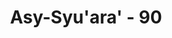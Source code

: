 ---
title: "Asy-Syu'ara' - 90"
no: 90
arabic_no: ٩٠
ayah: وَاُزْلِفَتِ الْجَنَّةُ لِلْمُتَّقِيْنَ ۙ 
translation: "dan surga didekatkan kepada orang-orang yang bertakwa,"
tafsir: "Surga itu didekatkan sedemikian rupa kepada orang-orang yang bertakwa, sehingga dapat dilihat dengan nyata. Bagaimana surga itu didekatkan, diterangkan pada ayat lain:\n\nSedangkan surga didekatkan kepada orang-orang yang bertakwa pada tempat yang tidak jauh (dari mereka). (Qaf/50: 31)\n\nMendekatkan surga kepada orang-orang bertakwa akan menggembirakan mereka karena ketaatan yang telah mereka kerjakan selama di dunia, segera akan membuahkan hasil. Mereka akan segera memasukinya."
---